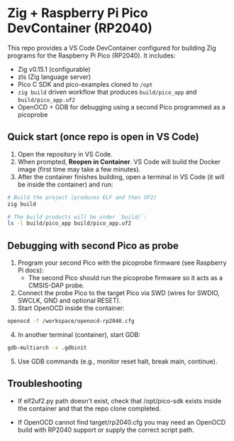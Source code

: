# Zig + Raspberry Pi Pico DevContainer (RP2040)

This repo provides a VS Code DevContainer configured for building Zig programs for the Raspberry Pi Pico (RP2040). It includes:

- Zig v0.15.1 (configurable)
- zls (Zig language server)
- Pico C SDK and pico-examples cloned to `/opt`
- `zig build` driven workflow that produces `build/pico_app` and `build/pico_app.uf2`
- OpenOCD + GDB for debugging using a second Pico programmed as a picoprobe


## Quick start (once repo is open in VS Code)

1. Open the repository in VS Code.
2. When prompted, **Reopen in Container**. VS Code will build the Docker image (first time may take a few minutes).
3. After the container finishes building, open a terminal in VS Code (it will be inside the container) and run:

```bash
# Build the project (produces ELF and then UF2)
zig build

# The build products will be under `build/`:
ls -l build/pico_app build/pico_app.uf2
```

## Debugging with second Pico as probe
1. Program your second Pico with the picoprobe firmware (see Raspberry Pi docs):
    - The second Pico should run the picoprobe firmware so it acts as a CMSIS-DAP probe.
2. Connect the probe Pico to the target Pico via SWD (wires for SWDIO, SWCLK, GND and optional RESET).
3. Start OpenOCD inside the container:
``` bash
openocd -f /workspace/openocd-rp2040.cfg
```
4. In another terminal (container), start GDB:
``` bash
gdb-multiarch -x .gdbinit
```
5. Use GDB commands (e.g., monitor reset halt, break main, continue).



## Troubleshooting

- If elf2uf2.py path doesn't exist, check that /opt/pico-sdk exists inside the container and that the repo clone completed.

- If OpenOCD cannot find target/rp2040.cfg you may need an OpenOCD build with RP2040 support or supply the correct script path.